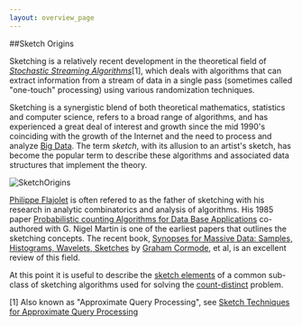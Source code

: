 ```yaml
---
layout: overview_page
---
```


##Sketch Origins

Sketching is a relatively recent development in the theoretical field of 
<a href="https://en.wikipedia.org/wiki/Streaming_algorithm"><i>Stochastic Streaming Algorithms</i></a>[1], which deals with algorithms that can extract information from a stream of data in a single pass (sometimes called "one-touch" processing) using various randomization techniques. 

Sketching is a synergistic blend of both theoretical mathematics, statistics and computer science, refers to a broad range of algorithms, 
and has experienced a great deal of interest and growth since the mid 1990's coinciding with the growth of the Internet and the need to process and analyze 
<a href="https://en.wikipedia.org/wiki/Big_data">Big Data</a>. The term <i>sketch</i>, with its allusion to an artist's sketch, has become the popular term to describe these algorithms and associated data structures that implement the theory. 

<img class="doc-img-full" src="{{site.docs_img_dir}}SketchOrigins.png" alt="SketchOrigins" />

<a href="https://en.wikipedia.org/wiki/Philippe_Flajolet">Philippe Flajolet</a> 
is often refered to as the father of sketching with his research in analytic combinatorics and analysis of algorithms. 
His 1985 paper 
<a href="http://db.cs.berkeley.edu/cs286/papers/flajoletmartin-jcss1985.pdf">
Probabilistic counting Algorithms for Data Base Applications</a> 
co-authored with G. Nigel Martin is one of the earliest papers that outlines the sketching concepts. 
The recent book, 
<a href="http://db.cs.berkeley.edu/cs286/papers/synopses-fntdb2012.pdf">
Synopses for Massive Data: Samples, Histograms, Wavelets, Sketches</a> by 
<a href="http://www2.warwick.ac.uk/fac/sci/dcs/people/graham_cormode/">Graham Cormode</a>, et al, 
is an excellent review of this field.

At this point it is useful to describe the <a href="/docs/SketchElements.html">sketch elements</a> of a common sub-class of sketching algorithms used for solving the 
<a href="https://en.wikipedia.org/wiki/Count-distinct_problem">count-distinct</a> problem.


[1] Also known as "Approximate Query Processing", see <a href="http://people.cs.umass.edu/~mcgregor/711S12/sketches1.pdf">Sketch Techniques for Approximate Query Processing</a>

